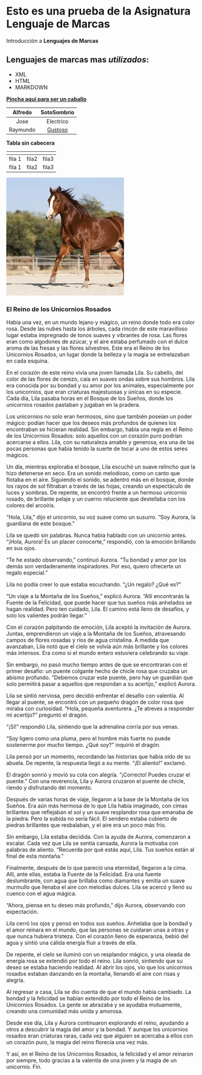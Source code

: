 # Esto es una prueba de la Asignatura Lenguaje de Marcas

Introducción a __Lenguajes de Marcas__ 

## Lenguajes de marcas mas _utilizados_:
* XML
* HTML
* MARKDOWN
  
[__Pincha aqui para ser un caballo__](descarga.webp)

|Alfredo|SotoSombrio|
|:-------:|:-------:|
|Jose   |Electrico|
|Raymundo|[Gustoso](https://www.gustosdecoracion.es/)|

__Tabla sin cabecera__

|<!-- -->|<!-- -->|<!-- -->|
|:--------:|:--------:|:--------:|
|fila 1| fila2| fila3|
|fila 1| fila2| fila3|

![alt text](descarga.webp)

### El Reino de los Unicornios Rosados


Había una vez, en un mundo lejano y mágico, un reino donde todo era color rosa. Desde las nubes hasta los árboles, cada rincón de este maravilloso lugar estaba impregnado de tonos suaves y vibrantes de rosa. Las flores eran como algodones de azúcar, y el aire estaba perfumado con el dulce aroma de las fresas y las flores silvestres. Este era el Reino de los Unicornios Rosados, un lugar donde la belleza y la magia se entrelazaban en cada esquina.

En el corazón de este reino vivía una joven llamada Lila. Su cabello, del color de las flores de cerezo, caía en suaves ondas sobre sus hombros. Lila era conocida por su bondad y su amor por los animales, especialmente por los unicornios, que eran criaturas majestuosas y únicas en su especie. Cada día, Lila pasaba horas en el Bosque de los Sueños, donde los unicornios rosados pastaban y jugaban en la pradera.

Los unicornios no solo eran hermosos, sino que también poseían un poder mágico: podían hacer que los deseos más profundos de quienes los encontraban se hicieran realidad. Sin embargo, había una regla en el Reino de los Unicornios Rosados: solo aquellos con un corazón puro podrían acercarse a ellos. Lila, con su naturaleza amable y generosa, era una de las pocas personas que había tenido la suerte de tocar a uno de estos seres mágicos.

Un día, mientras exploraba el bosque, Lila escuchó un suave relincho que la hizo detenerse en seco. Era un sonido melodioso, como un canto que flotaba en el aire. Siguiendo el sonido, se adentró más en el bosque, donde los rayos de sol filtraban a través de las hojas, creando un espectáculo de luces y sombras. De repente, se encontró frente a un hermoso unicornio rosado, de brillante pelaje y un cuerno reluciente que destellaba con los colores del arcoíris.

“Hola, Lila,” dijo el unicornio, su voz suave como un susurro. “Soy Aurora, la guardiana de este bosque.”

Lila se quedó sin palabras. Nunca había hablado con un unicornio antes. “¡Hola, Aurora! Es un placer conocerte,” respondió, con la emoción brillando en sus ojos.

“Te he estado observando,” continuó Aurora. “Tu bondad y amor por los demás son verdaderamente inspiradores. Por eso, quiero ofrecerte un regalo especial.”

Lila no podía creer lo que estaba escuchando. “¿Un regalo? ¿Qué es?”

“Un viaje a la Montaña de los Sueños,” explicó Aurora. “Allí encontrarás la Fuente de la Felicidad, que puede hacer que tus sueños más anhelados se hagan realidad. Pero ten cuidado, Lila. El camino está lleno de desafíos, y solo los valientes podrán llegar.”

Con el corazón palpitando de emoción, Lila aceptó la invitación de Aurora. Juntas, emprendieron un viaje a la Montaña de los Sueños, atravesando campos de flores rosadas y ríos de agua cristalina. A medida que avanzaban, Lila notó que el cielo se volvía aún más brillante y los colores más intensos. Era como si el mundo entero estuviera celebrando su viaje.

Sin embargo, no pasó mucho tiempo antes de que se encontraran con el primer desafío: un puente colgante hecho de chicle rosa que cruzaba un abismo profundo. “Debemos cruzar este puente, pero hay un guardián que solo permitirá pasar a aquellos que respondan a su acertijo,” explicó Aurora.

Lila se sintió nerviosa, pero decidió enfrentar el desafío con valentía. Al llegar al puente, se encontró con un pequeño dragón de color rosa que miraba con curiosidad. “Hola, pequeña aventurera. ¿Te atreves a responder mi acertijo?” preguntó el dragón.

“¡Sí!” respondió Lila, sintiendo que la adrenalina corría por sus venas.

“Soy ligero como una pluma, pero el hombre más fuerte no puede sostenerme por mucho tiempo. ¿Qué soy?” inquirió el dragón.

Lila pensó por un momento, recordando las historias que había oído de su abuela. De repente, la respuesta llegó a su mente. “¡El aliento!” exclamó.

El dragón sonrió y movió su cola con alegría. “¡Correcto! Puedes cruzar el puente.” Con una reverencia, Lila y Aurora cruzaron el puente de chicle, riendo y disfrutando del momento.

Después de varias horas de viaje, llegaron a la base de la Montaña de los Sueños. Era aún más hermosa de lo que Lila había imaginado, con cimas brillantes que reflejaban el sol y un suave resplandor rosa que emanaba de la piedra. Pero la subida no sería fácil. El sendero estaba cubierto de piedras brillantes que resbalaban, y el aire era un poco más frío.

Sin embargo, Lila estaba decidida. Con la ayuda de Aurora, comenzaron a escalar. Cada vez que Lila se sentía cansada, Aurora la motivaba con palabras de aliento. “Recuerda por qué estás aquí, Lila. Tus sueños están al final de esta montaña.”

Finalmente, después de lo que pareció una eternidad, llegaron a la cima. Allí, ante ellas, estaba la Fuente de la Felicidad. Era una fuente deslumbrante, con agua que brillaba como diamantes y emitía un suave murmullo que llenaba el aire con melodías dulces. Lila se acercó y llenó su cuenco con el agua mágica.

“Ahora, piensa en tu deseo más profundo,” dijo Aurora, observando con expectación.

Lila cerró los ojos y pensó en todos sus sueños. Anhelaba que la bondad y el amor reinara en el mundo, que las personas se cuidaran unas a otras y que nunca hubiera tristeza. Con el corazón lleno de esperanza, bebió del agua y sintió una cálida energía fluir a través de ella.

De repente, el cielo se iluminó con un resplandor mágico, y una oleada de energía rosa se extendió por todo el reino. Lila sonrió, sintiendo que su deseo se estaba haciendo realidad. Al abrir los ojos, vio que los unicornios rosados estaban danzando en la montaña, llenando el aire con risas y alegría.

Al regresar a casa, Lila se dio cuenta de que el mundo había cambiado. La bondad y la felicidad se habían extendido por todo el Reino de los Unicornios Rosados. La gente se abrazaba y se ayudaba mutuamente, creando una comunidad más unida y amorosa.

Desde ese día, Lila y Aurora continuaron explorando el reino, ayudando a otros a descubrir la magia del amor y la bondad. Y aunque los unicornios rosados eran criaturas raras, cada vez que alguien se acercaba a ellos con un corazón puro, la magia del reino florecía una vez más.

Y así, en el Reino de los Unicornios Rosados, la felicidad y el amor reinaron por siempre, todo gracias a la valentía de una joven y la magia de un unicornio. Fin.